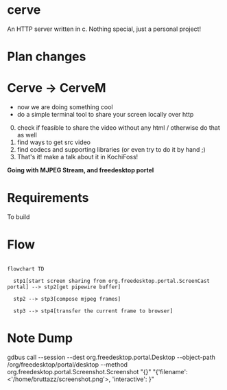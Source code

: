 # cerve

An HTTP server written in c.
Nothing special, just a personal project!


# Plan changes

# Cerve -> CerveM

- now we are doing something cool
- do a simple terminal tool to share your screen locally over http

0. check if feasible to share the video without any html / otherwise do that as well
1. find ways to get src video
2. find codecs and supporting libraries (or even try to do it by hand ;)
3. That's it! make a talk about it in KochiFoss!

**Going with MJPEG Stream, and freedesktop portel**



# Requirements

To build



# Flow

```mermaid

flowchart TD

  stp1[start screen sharing from org.freedesktop.portal.ScreenCast portal] --> stp2[get pipewire buffer]

  stp2 --> stp3[compose mjpeg frames]

  stp3 --> stp4[transfer the current frame to browser]

```




# Note Dump

gdbus call --session            --dest org.freedesktop.portal.Desktop            --object-path /org/freedesktop/portal/desktop            --method org.freedesktop.portal.Screenshot.Screenshot            "{}" "{'filename': <'/home/bruttazz/screenshot.png'>, 'interactive': <false>}"
